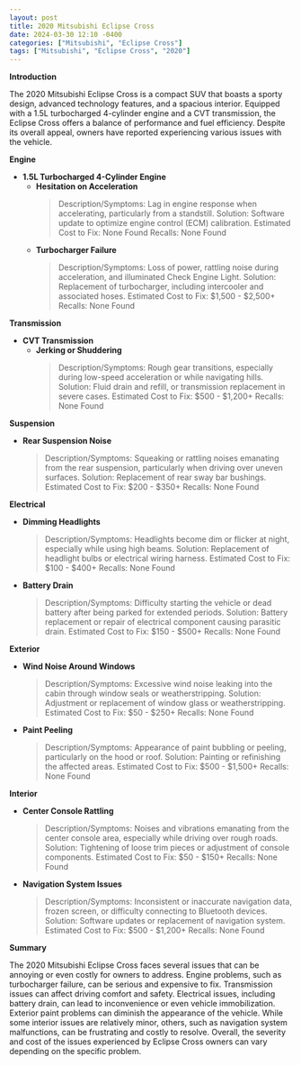 ```yaml
---
layout: post
title: 2020 Mitsubishi Eclipse Cross
date: 2024-03-30 12:10 -0400
categories: ["Mitsubishi", "Eclipse Cross"]
tags: ["Mitsubishi", "Eclipse Cross", "2020"]
---
```

**Introduction**

The 2020 Mitsubishi Eclipse Cross is a compact SUV that boasts a sporty design, advanced technology features, and a spacious interior. Equipped with a 1.5L turbocharged 4-cylinder engine and a CVT transmission, the Eclipse Cross offers a balance of performance and fuel efficiency. Despite its overall appeal, owners have reported experiencing various issues with the vehicle.

**Engine**

* **1.5L Turbocharged 4-Cylinder Engine**
    * **Hesitation on Acceleration**
        > Description/Symptoms: Lag in engine response when accelerating, particularly from a standstill.
        > Solution: Software update to optimize engine control (ECM) calibration.
        > Estimated Cost to Fix: None Found
        > Recalls: None Found
    * **Turbocharger Failure**
        > Description/Symptoms: Loss of power, rattling noise during acceleration, and illuminated Check Engine Light.
        > Solution: Replacement of turbocharger, including intercooler and associated hoses.
        > Estimated Cost to Fix: $1,500 - $2,500+
        > Recalls: None Found

**Transmission**

* **CVT Transmission**
    * **Jerking or Shuddering**
        > Description/Symptoms: Rough gear transitions, especially during low-speed acceleration or while navigating hills.
        > Solution: Fluid drain and refill, or transmission replacement in severe cases.
        > Estimated Cost to Fix: $500 - $1,200+
        > Recalls: None Found

**Suspension**

* **Rear Suspension Noise**
    > Description/Symptoms: Squeaking or rattling noises emanating from the rear suspension, particularly when driving over uneven surfaces.
    > Solution: Replacement of rear sway bar bushings.
    > Estimated Cost to Fix: $200 - $350+
    > Recalls: None Found

**Electrical**

* **Dimming Headlights**
    > Description/Symptoms: Headlights become dim or flicker at night, especially while using high beams.
    > Solution: Replacement of headlight bulbs or electrical wiring harness.
    > Estimated Cost to Fix: $100 - $400+
    > Recalls: None Found
* **Battery Drain**
    > Description/Symptoms: Difficulty starting the vehicle or dead battery after being parked for extended periods.
    > Solution: Battery replacement or repair of electrical component causing parasitic drain.
    > Estimated Cost to Fix: $150 - $500+
    > Recalls: None Found

**Exterior**

* **Wind Noise Around Windows**
    > Description/Symptoms: Excessive wind noise leaking into the cabin through window seals or weatherstripping.
    > Solution: Adjustment or replacement of window glass or weatherstripping.
    > Estimated Cost to Fix: $50 - $250+
    > Recalls: None Found
* **Paint Peeling**
    > Description/Symptoms: Appearance of paint bubbling or peeling, particularly on the hood or roof.
    > Solution: Painting or refinishing the affected areas.
    > Estimated Cost to Fix: $500 - $1,500+
    > Recalls: None Found

**Interior**

* **Center Console Rattling**
    > Description/Symptoms: Noises and vibrations emanating from the center console area, especially while driving over rough roads.
    > Solution: Tightening of loose trim pieces or adjustment of console components.
    > Estimated Cost to Fix: $50 - $150+
    > Recalls: None Found
* **Navigation System Issues**
    > Description/Symptoms: Inconsistent or inaccurate navigation data, frozen screen, or difficulty connecting to Bluetooth devices.
    > Solution: Software updates or replacement of navigation system.
    > Estimated Cost to Fix: $500 - $1,200+
    > Recalls: None Found

**Summary**

The 2020 Mitsubishi Eclipse Cross faces several issues that can be annoying or even costly for owners to address. Engine problems, such as turbocharger failure, can be serious and expensive to fix. Transmission issues can affect driving comfort and safety. Electrical issues, including battery drain, can lead to inconvenience or even vehicle immobilization. Exterior paint problems can diminish the appearance of the vehicle. While some interior issues are relatively minor, others, such as navigation system malfunctions, can be frustrating and costly to resolve. Overall, the severity and cost of the issues experienced by Eclipse Cross owners can vary depending on the specific problem.
